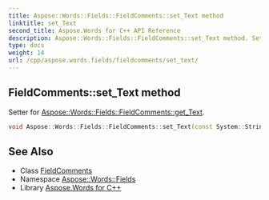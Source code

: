 ```yaml
---
title: Aspose::Words::Fields::FieldComments::set_Text method
linktitle: set_Text
second_title: Aspose.Words for C++ API Reference
description: Aspose::Words::Fields::FieldComments::set_Text method. Setter for Aspose::Words::Fields::FieldComments::get_Text in C++.
type: docs
weight: 14
url: /cpp/aspose.words.fields/fieldcomments/set_text/
---
```

## FieldComments::set_Text method


Setter for [Aspose::Words::Fields::FieldComments::get_Text](../get_text/).

```cpp
void Aspose::Words::Fields::FieldComments::set_Text(const System::String &value)
```

## See Also

* Class [FieldComments](../)
* Namespace [Aspose::Words::Fields](../../)
* Library [Aspose.Words for C++](../../../)
